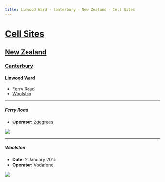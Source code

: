 ```yaml
---
title: Linwood Ward - Canterbury - New Zealand - Cell Sites
---
```


# [Cell Sites](../../)

## [New Zealand](../)

### [Canterbury](./)

#### Linwood Ward

* [Ferry Road](#ferry-road)
* [Woolston](#woolston)

---

##### Ferry Road

* **Operator:** [2degrees]

![](https://f001.backblazeb2.com/file/CellSites/NZ/CAN/20150102-175554.jpg)

---

##### Woolston

* **Date:** 2 January 2015
* **Operator:** [Vodafone]

![](https://f001.backblazeb2.com/file/CellSites/NZ/CAN/20150102-133250.jpg)

[2degrees]: https://en.wikipedia.org/wiki/2degrees
[Vodafone]: https://en.wikipedia.org/wiki/Vodafone_New_Zealand
